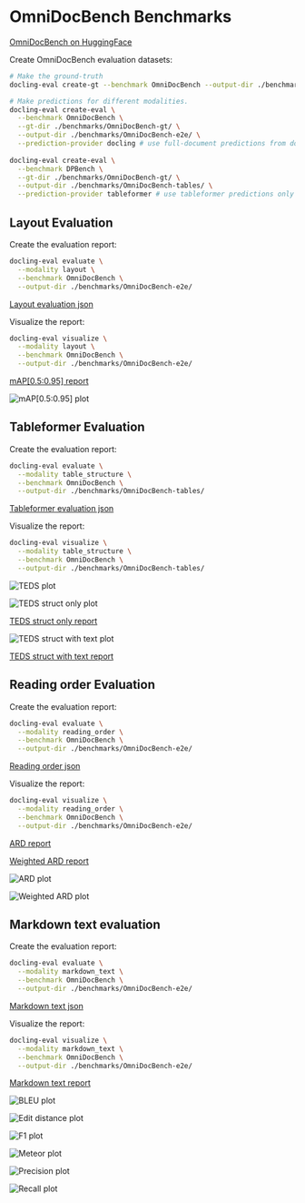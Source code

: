 # OmniDocBench Benchmarks

[OmniDocBench on HuggingFace](https://huggingface.co/datasets/opendatalab/OmniDocBench)

Create OmniDocBench evaluation datasets:

```sh
# Make the ground-truth
docling-eval create-gt --benchmark OmniDocBench --output-dir ./benchmarks/OmniDocBench-gt/ 

# Make predictions for different modalities.
docling-eval create-eval \
  --benchmark OmniDocBench \
  --gt-dir ./benchmarks/OmniDocBench-gt/ \
  --output-dir ./benchmarks/OmniDocBench-e2e/ \
  --prediction-provider docling # use full-document predictions from docling
  
docling-eval create-eval \
  --benchmark DPBench \
  --gt-dir ./benchmarks/OmniDocBench-gt/ \
  --output-dir ./benchmarks/OmniDocBench-tables/ \
  --prediction-provider tableformer # use tableformer predictions only
```

## Layout Evaluation

Create the evaluation report:

```sh
docling-eval evaluate \
  --modality layout \
  --benchmark OmniDocBench \
  --output-dir ./benchmarks/OmniDocBench-e2e/ 

```

[Layout evaluation json](evaluations/OmniDocBench/evaluation_OmniDocBench_layout.json)

Visualize the report:

```sh
docling-eval visualize \
  --modality layout \
  --benchmark OmniDocBench \
  --output-dir ./benchmarks/OmniDocBench-e2e/ 
```

[mAP[0.5:0.95] report](evaluations/OmniDocBench/evaluation_OmniDocBench_layout_mAP_0.5_0.95.txt)

![mAP[0.5:0.95] plot](evaluations/OmniDocBench/evaluation_OmniDocBench_layout_mAP_0.5_0.95.png)


## Tableformer Evaluation

Create the evaluation report:

```sh
docling-eval evaluate \
  --modality table_structure \
  --benchmark OmniDocBench \
  --output-dir ./benchmarks/OmniDocBench-tables/ 
```

[Tableformer evaluation json](evaluations/OmniDocBench/evaluation_OmniDocBench_tableformer.json)


Visualize the report:

```sh
docling-eval visualize \
  --modality table_structure \
  --benchmark OmniDocBench \
  --output-dir ./benchmarks/OmniDocBench-tables/ 
```

![TEDS plot](evaluations/OmniDocBench/evaluation_OmniDocBench_tableformer-delta_row_col.png)

![TEDS struct only plot](evaluations/OmniDocBench/evaluation_OmniDocBench_tableformer_TEDS_struct-only.png)

[TEDS struct only report](evaluations/OmniDocBench/evaluation_OmniDocBench_tableformer_TEDS_struct-only.txt)

![TEDS struct with text plot](evaluations/OmniDocBench/evaluation_OmniDocBench_tableformer_TEDS_struct-with-text.png)

[TEDS struct with text report](evaluations/OmniDocBench/evaluation_OmniDocBench_tableformer_TEDS_struct-with-text.txt)


## Reading order Evaluation

Create the evaluation report:

```sh
docling-eval evaluate \
  --modality reading_order \
  --benchmark OmniDocBench \
  --output-dir ./benchmarks/OmniDocBench-e2e/ 
```

[Reading order json](evaluations/OmniDocBench/evaluation_OmniDocBench_reading_order.json)


Visualize the report:

```sh
docling-eval visualize \
  --modality reading_order \
  --benchmark OmniDocBench \
  --output-dir ./benchmarks/OmniDocBench-e2e/ 
```

[ARD report](evaluations/OmniDocBench/evaluation_OmniDocBench_reading_order_ARD_norm.txt)

[Weighted ARD report](evaluations/OmniDocBench/evaluation_OmniDocBench_reading_order_weighted_ARD.txt)

![ARD plot](evaluations/OmniDocBench/evaluation_OmniDocBench_reading_order_ARD_norm.png)

![Weighted ARD plot](evaluations/OmniDocBench/evaluation_OmniDocBench_reading_order_weighted_ARD.png)


## Markdown text evaluation

Create the evaluation report:

```sh
docling-eval evaluate \
  --modality markdown_text \
  --benchmark OmniDocBench \
  --output-dir ./benchmarks/OmniDocBench-e2e/ 
```

[Markdown text json](evaluations/OmniDocBench/evaluation_OmniDocBench_markdown_text.json)


Visualize the report:

```sh
docling-eval visualize \
  --modality markdown_text \
  --benchmark OmniDocBench \
  --output-dir ./benchmarks/OmniDocBench-e2e/ 
```

[Markdown text report](evaluations/OmniDocBench/evaluation_OmniDocBench_markdown_text.txt)

![BLEU plot](evaluations/OmniDocBench/evaluation_OmniDocBench_markdown_text_BLEU.png)

![Edit distance plot](evaluations/OmniDocBench/evaluation_OmniDocBench_markdown_text_edit_distance.png)

![F1 plot](evaluations/OmniDocBench/evaluation_OmniDocBench_markdown_text_F1.png)

![Meteor plot](evaluations/OmniDocBench/evaluation_OmniDocBench_markdown_text_Meteor.png)

![Precision plot](evaluations/OmniDocBench/evaluation_OmniDocBench_markdown_text_precision.png)

![Recall plot](evaluations/OmniDocBench/evaluation_OmniDocBench_markdown_text_recall.png)
